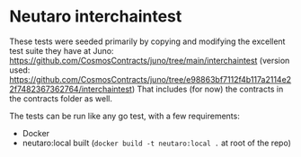 # Neutaro interchaintest

These tests were seeded primarily by copying and modifying the excellent test suite they have at Juno: https://github.com/CosmosContracts/juno/tree/main/interchaintest (version used: https://github.com/CosmosContracts/juno/tree/e98863bf7112f4b117a2114e22f7482367362764/interchaintest)
That includes (for now) the contracts in the contracts folder as well.

The tests can be run like any go test, with a few requirements:
* Docker
* neutaro:local built (`docker build -t neutaro:local .` at root of the repo)
